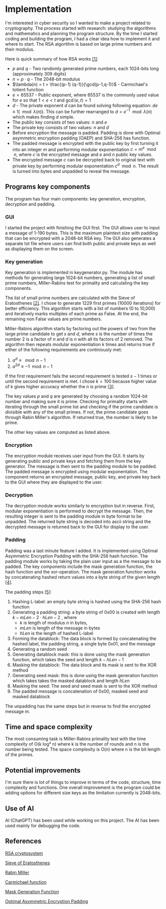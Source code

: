 # Implementation

I'm interested in cyber security so I wanted to make a project related to cryptography. The process started with research: studying the algorithms and mathematics and planning the program structure. By the time I started coding and building the program, I had a clear idea how to implement it and where to start. The RSA algortihm is based on large prime numbers and their modulus.

Here is quick summary of how RSA works [[1]](https://en.wikipedia.org/wiki/RSA_(cryptosystem)):

- $p$ and $q$  - Two randomly generated prime numbers, each 1024-bits long (approximately 309 digits)
- $n = p \cdot q$ - The 2048-bit modulus
- $\lambda(n) = t = \frac{(p-1) (q-1)}{\gcd(p-1,q-1)}$ - Carmichael's totient function
- $e = 65537$ - Public exponent, where $65537$ is the commonly used value for $e$ so that $1 < e < t$ and $\gcd(e,t) =1$
- $d$ - The private exponent $d$ can be found solving following equation: $de \equiv 1(\mod \lambda(n))$. This can be further rearranged to $d = e^{-1} \mod \lambda(n)$ which makes finding $d$ simple.
- The public key consists of two values: $n$ and $e$
- The private key consists of two values: $n$ and $d$
- Before encryption the message is padded. Padding is done with Optimal asymmetric encryption padding (OAEP) and SHA-256 has function.
- The padded message is encrypted with the public key by first turning it into an integer $m$ and performing modular exponentiation $c = m^e \mod n$, where $c$ is the encrypted message and $e$ and $n$ public key values.
- The encrypted message $c$ can be decrypted back to original text with private key by performing modular exponentation $c^d \mod n$. The result is turned into bytes and unpadded to reveal the message.

## Programs key components

The program has four main components: key generation, encryption, decryption and padding.

### GUI

I started the project with finishing the GUI first. The GUI allows user to input a message of 1-190 bytes. This is the maximum plaintext size with padding that can be encrypted with a 2048-bit RSA key. The GUI also generates a separate txt file where users can find both public and private keys as well as displaying them on the screen. 


### Key generation
Key generation is implemented in keygenerator.py. The module has methods for generating large 1024-bit numbers, generating a list of small prime numbers, Miller-Rabins test for primality and calculating the key components. 

The list of small prime numbers are calculated with the Sieve of Eratosthenes [[2]](https://en.wikipedia.org/wiki/Sieve_of_Eratosthenes). I chose to generate 1229 first primes (10000 iterations) for better efficiency. This algorithm starts with a list of numbers (0 to 10,000) and iteratively marks multiples of each prime as False. At the end, the remaining non False values are prime numbers.

Miller-Rabins algorithm starts by factoring out the powers of two from the large prime candidate to get $s$ and $d$, where $s$ is the number of times the number 2 is a factor of $n$ and $d$ is $n$ with all its factors of 2 removed. The algorithm then repeats modular exponentiation $k$ times and returns true if either of the following requirements are continiously met:
1. $a^d ≡ \mod n-1$
2. $a^{2d} ≡ -1 \mod n-1$

If the first requirement fails the second requirement is tested $s-1$ times or until the second requirement is met. I chose $k=100$ because higher value of k gives higher accuracy whether the $n$ is prime [[3]](https://en.wikipedia.org/wiki/Miller%E2%80%93Rabin_primality_test).

The key values $p$ and $q$ are generated by choosing a random 1024-bit number and making sure it is prime. Checking for primality starts with iterating through the small prime list and checking if the prime candidate is divisible with any of the small primes. If not, the prime candidate goes through Rabin Miller's algorithm. If returned true, the number is likely to be prime.

The other key values are computed as listed above. 

### Encryption
The encryption module receives user input from the GUI. It starts by generating public and private keys and fetching them from the key generator. The message is then sent to the padding module to be padded. The padded message is encrypted using modular exponentation. The component returns an encrypted message, public key, and private key back to the GUI where they are displayed to the user. 

### Decryption
The decryption module works similarly to encryption but in reverse. First, modular exponentiation is performed to decrypt the message. Then, the resulting integer is sent to the padding module in byte format to be unpadded. The returned byte string is decoded into ascii string and the decrypted message is returned back to the GUI for display to the user.

### Padding
Padding was a last minute feature I added. It is implemented using Optimal Asymmetric Encryption Padding with the SHA-256 hash function. The padding module works by taking the plain user input as a the message to be padded. The key components include the mask generation function, the hash function and the xor-operation. The mask generation function works by concatenating hashed return values into a byte string of the given length [[4]](https://en.m.wikipedia.org/wiki/Mask_generation_function).

The padding steps [[5]](https://en.m.wikipedia.org/wiki/Optimal_asymmetric_encryption_padding):
1. Hashing L-label: an empty byte string is hashed using the SHA-256 hash function
2. Generating a padding string: a byte string of 0x00 is created with length $k - mLen - 2 \cdot hLen -2$ , where
   - $k$ is length of modulus $n$ in bytes,
   - $mLen$ is length of the message in bytes
   - $hLen$ is the length of hashed L-label
4. Forming the datablock: The data block is formed by concatenating the hashed label, the padding string, a single byte 0x01, and the message
5. Generating a random seed
6. Generating datablock mask: this is done using the mask generation function, which takes the seed and length $k - hLen - 1$
7. Masking the datablock: The data block and its mask is sent to the XOR method
8. Generating seed mask: this is done using the mask generation function which takes takes the masked datablock and length $hLen$
9. Masking the seed: The seed and seed mask is sent to the XOR method
10. The padded message is concatenation of 0x00, masked seed and masked datablock

The unpadding has the same steps but in reverse to find the encrypted message m. 

## Time and space complexity
The most consuming task is Miller-Rabins primality test with the time complexity of O(k log³ n) where k is the number of rounds and n is the number being tested. The space complexity is O(n) where n is the bit length of the primes.

## Potential improvements
I'm sure there is lot of things to improve in terms of the code, structure, time complexity and functions. One overall improvement is the program could be adding options for different size keys as the limitation currently is 2048-bits. 

## Use of AI
AI (ChatGPT) has been used while working on this project. The AI has been used mainly for debugging the code. 

## References
[RSA cryptosystem](https://en.wikipedia.org/wiki/RSA_(cryptosystem))

[Sieve of Eratosthenes](https://en.wikipedia.org/wiki/Sieve_of_Eratosthenes)

[Rabin Miller](https://en.wikipedia.org/wiki/Miller%E2%80%93Rabin_primality_test)

[Carmichael function](https://en.wikipedia.org/wiki/Carmichael_function)

[Mask Generation Function](https://en.m.wikipedia.org/wiki/Mask_generation_function)

[Optimal Asymmetric Encryption Padding](https://en.m.wikipedia.org/wiki/Optimal_asymmetric_encryption_padding)
